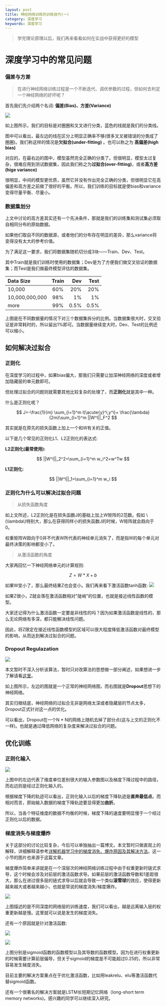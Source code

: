 ```yaml
---
layout: post
title: 神经网络训练的训练技巧(一)
category: 深度学习
keywords: 深度学习
---
```


> 学完理论原理以后，我们再来看看如何在实战中获得更好的模型


# 深度学习中的常见问题
### 偏差与方差

> 在进行神经网络训练过程是一个不断迭代、调优参数的过程，但如何去判定一个神经网络的好坏呢？

首先我们先介绍两个名词: **偏差(Bias)、方差(Variance)**

![](https://raw.githubusercontent.com/keepCodingDream/blog.io/master/assets/img/neural/2.1.png)

如上图所示，我们的目标是对圈圈和叉叉进行分类，蓝色的线就是我们的分类线。

图中可以看出，最左边的线在区分上明显正确率不够(很多叉叉被错误的分类成了圈圈)。我们称这样的情况是**欠拟合(under-fitting)** 。也可以称之为 **高偏差(high bias)**

对应的，在最右边的图中，模型虽然完全正确的分类了。但很明显，模型太过复杂，很难应用到测试数据集，因此我们称之为**过拟合(over-fitting)**，或者**高方差(hige variance)**

很明显，中间的模型更优质，虽然它并没有作出完全正确的分类，但很明显它在高偏差和高方差之前做了很好的平衡。所以，我们训练的目标就是使bias和variance变得尽量平衡、尽量小。

### 数据集划分

上文中讨论的高方差其实还有一个先决条件，那就是我们的训练集和测试集必须取自相同分布的原始数据。

如果他们取自不同的数据源，或者他们的分布存在明显的差异，那么variance将变得没有太大的参考价值。

为了满足这一要求，我们将数据集随机切分成3块——Train、Dev、Test。

其中Train就是我们训练时使用的数据集；Dev是为了方便我们做交叉验证的数据集；而Test是我们做最终模型评估的数据集。

| Data Size | Train | Dev | Test |
| :--- | :----: | ----: | ----: |
| 10,000 | 60% | 20% | 20% |
| 10,000,000,000    | 98%      | 1%     | 1% |
| more   | 99%      | 0.5%     | 0.5% |

上图是在不同数据量的情况下对三个数据集拆分的比例。当数据集很大时，交叉验证是非常耗时的，所以留出1%即可。当数据量继续变大时，Dev、Test的比例还可以缩小。

## 如何解决过拟合

### 正则化

在深度学习的过程中，如果bias偏大，那我们只需要让加深神经网络的深度或者增加隐藏层的单元数即可。

但处理过拟合的问题则就需要其他比较复杂的处理了，而**正则化**就是其中一种。

什么是正则化呢？

$$
   J=-\frac{1}{m} \sum_{i=1}^m l(\acute{y}^i,y^i)+ \frac{\lambda}{2m}\sum_{l=1}^m ||W^l||_F^2
$$

其实就是在原先的损失函数上加上一个和W有关的正值。

以下是几个常见的正则化L1、L2正则化的表达式:


**L2正则化(最常使用):**

$$
  ||W^l||_2^2=\sum_{i=1}^m w_i^2=w^Tw
$$

**L1正则化:**

$$
  ||W^l||_1=\sum_{i=1}^m w_i
$$

### 正则化为什么可以解决过拟合问题

> 从损失函数角度

如上文所述，L2正则化是在损失函数J的基础上加上W矩阵的2范数。假如 \\(\lambda\\)特别大，那么在获得同样小的损失函数J的时候，W矩阵就会趋向于0。

权重矩阵W趋向于0并不代表W所代表的神经单元消失了，而是指W的每个单元对最终决策的影响都变小了。

> 从激活函数的角度

大家再回忆一下神经网络单元的计算规则:

$$
  Z=W*X+b
$$

如果W变小了，那么最终结果Z也会变小。我们再来看下激活函数tanh函数:
![](https://raw.githubusercontent.com/keepCodingDream/blog.io/master/assets/img/neural/2.2.png)

如果Z很小，Z就会落在激活函数相对"陡峭"的位置，也就是接近线性函数的模型。

大家还记得为什么激活函数一定要是非线性的吗？因为如果激活函数是线性的，那么无论网络有多深，都只能解决线性问题。

因此，将Z限定在接近线性函数模型的区域可以很大程度降低激活函数对最终模型的影响，从而达到解决过拟合的问题。

### Dropout Regulazation

![](https://raw.githubusercontent.com/keepCodingDream/blog.io/master/assets/img/neural/2.3.png)

本文暂时不深入分析该算法，暂时只对改算法的思想做一部分阐述，如果想进一步了解请看[这里](http://blog.csdn.net/stdcoutzyx/article/details/49022443)。

如上图所示，左边的图就是一个正常的神经网络图，而右图就是**Dropout**思想下的神经网络。

其实归根结底，神经网络的过拟合无非是网络太深或者隐藏层的节点太多，Dropout正式针对这一点的优化。

可以看出，Dropout在一个N * N的网络上随机去掉了部分点(这与上文的正则化不一样)。也就是通过降低网络的复杂度来解决过拟合的问题。

## 优化训练
### 正则化输入

![](https://raw.githubusercontent.com/keepCodingDream/blog.io/master/assets/img/neural/2.4.png)

上图中的左边代表了维度单位差别很大的输入参数图以及梯度下降过程中的路径，而右边则是经过正则化输入的。

根据梯度下降的轨迹可以看出，正则化输入以后的梯度下降轨迹是**直奔最低点**。而相对而言，原始输入数据的梯度下降轨迹要显得更加**曲折**。

所以，当各个特征维度的数据不均衡的时候，梯度下降的速度要明显慢于一个经过正则化以后的数据。

### 梯度消失与梯度爆炸

关于这部分的讨论比较复杂，今后可以单独抽出一篇博文。本文暂时只做直观上的解释，详细解释请参考[详解机器学习中的梯度消失、爆炸原因及其解决方法](http://blog.csdn.net/qq_25737169/article/details/78847691)。这一小节的图片也来源于这篇文章。

梯度爆炸简单来讲就是在一个深层次的神经网络训练过程中由于权重更新时链式求导，这个时候会涉及对前层的激活函数求导。如果前层的激活函数导数和1差距很大，那么在进过很多层的链式求导以后就会导致一个类似**滚雪球**的效应，使得更新越来越大或者越来越小，也就是常说的梯度消失/梯度爆炸。

![](https://raw.githubusercontent.com/keepCodingDream/blog.io/master/assets/img/neural/2.5.png)

上图描述的是不同深度的网络层的训练速度，我们可以看出，越是远离输入层的权重更新越是慢。这里就可以说是发生的梯度消失。

还有一个原因就是针对激活函数:

![](https://raw.githubusercontent.com/keepCodingDream/blog.io/master/assets/img/neural/2.6.png)

![](https://raw.githubusercontent.com/keepCodingDream/blog.io/master/assets/img/neural/2.7.png)

上图分别是sigmoid函数的函数模型以及其导数的函数模型。因为在进行权重更新的时候需要计算前层偏导，但关于sigmoid的梯度是不可能超过0.25的，所以非常容易发生梯度消失。

目前主要的解决方案重点在于优化激活函数，比如用leakrelu、elu等激活函数代替sigmoid函数。

还有一个很著名的解决方案就是LSTM长短期记忆网络（long-short term memory networks)。感兴趣的同学可以继续深入研究。



